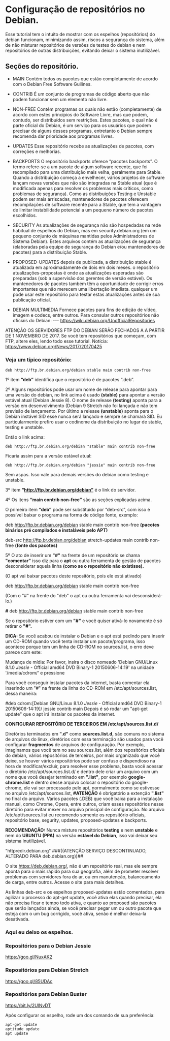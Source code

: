# Configuração de repositórios no Debian. 

Esse tutorial tem o intuito de mostrar com os espelhos (repositórios) do debian funcionam, minimizando assim, riscos a segurança do sistema, além de não misturar repositórios de versões de testes do debian e nem repositórios de outras distribuições, evitando deixar o sistema inutilizável. 


## Seções do repositório. 

* MAIN
Contém todos os pacotes que estão completamente de acordo com o Debian Free Software Guilines. 

* CONTRIB
É um conjunto de programas de código aberto que não podem funcionar sem um elemento não livre. 

* NON-FREE
Contém programas os quais não estão (completamente) de acordo com estes princípios do Software Livre, mas que podem, contudo, ser distribuídos sem restrições. Estes pacotes, o qual não é parte oficial do Debian, é um serviço para os usuários que podem precisar de alguns desses programas, entretanto o Debian sempre recomenda dar prioridade aos programas livres.

* UPDATES 
Esse repositório recebe as atualizações de pacotes, com correções e melhorias. 

* BACKPORTS
O repositório backports oferece “pacotes backports”. O termo refere-se a um pacote de algum software recente, que foi recompilado para uma distribuição mais velha, geralmente para Stable.
Quando a distribuição começa a envelhecer, vários projetos de software lançam novas versões que não são integradas na Stable atual (que é modificada apenas para resolver os problemas mais críticos, como problemas de segurança). Como as distribuições Testing e Unstable podem ser mais arriscadas, mantenedores de pacotes oferecem recompilações de software recente para a Stable, que tem a vantagem de limitar instabilidade potencial a um pequeno número de pacotes escolhidos.

* SECURITY
As atualizações de segurança não são hospedadas na rede habitual de espelhos do Debian, mas em security.debian.org (em um pequeno conjunto de máquinas mantidas pelos Administradores de Sistema Debian). Estes arquivos contém as atualizações de segurança (elaboradas pela equipe de segurança do Debian e/ou mantenedores de pacotes) para a distribuição Stable.

* PROPOSED-UPDATES
depois de publicada, a distribuição stable é atualizada em aproximadamente de dois em dois meses. o repositório atualizações-propostas é onde as atualizações esperadas são preparadas (sob a supervisão dos gerentes de versão estável).
Os mantenedores de pacotes também têm a oportunidade de corrigir erros importantes que não merecem uma libertação imediata.
qualquer um pode usar este repositório para testar estas atualizações antes de sua publicação oficial. 

* DEBIAN MULTIMEDIA 
Fornece pacotes para fins de edição de vídeo, imagem e codecs, entre outros. 
Para consular outros repositórios não oficiais do Debian:
--- https://wiki.debian.org/UnofficialRepositories



ATENÇÃO OS SERVIDORES FTP DO DEBIAN SERÃO FECHADOS A A PARTIR DE 1 NOVEMBRO DE 2017.
Se você tem repositórios que começam, com FTP, altere eles, lendo todo esse tutorial.
Notícia: https://www.debian.org/News/2017/20170425

### Veja um típico repositório:

```
deb http://ftp.br.debian.org/debian stable main contrib non-free
```
1º item **“deb”** identifica que o repositório é de pacotes “.deb”. 

2º Alguns repositórios pode usar um nome de release para apontar para uma versão 
do debian, no link acima é usado **(stable)** para apontar a versão estável atual (Debian Jessie 8). O nome de release **(testing)** aponta para a versão em desenvolvimento (Debian 9 Stretch não foi lançada e não tem previsão de lançamento. Por último a release **(unstable)** aponta para o Debian instável SID esse nunca será lançado e sempre se chamará SID. 
Eu particularmente prefiro usar o codinome da distribuição no lugar de stable, testing e unstable. 


Então o link acima:
```
deb http://ftp.br.debian.org/debian "stable" main contrib non-free
```
Ficaria assim para a versão estável atual: 
```
deb http://ftp.br.debian.org/debian "jessie" main contrib non-free
```
Sem aspas. Isso vale para demais versões do debian como testing e unstable. 

3º item **“http://ftp.br.debian.org/debian”**  é o link do servidor. 

4º Os itens **“main contrib non-free”** são as seções explicadas acima. 

O primeiro item **“deb”** pode ser substituído por “deb-src”, com isso é possível baixar o programa na forma de código fonte, exemplo:

deb http://ftp.br.debian.org/debian stable main contrib non-free **(pacotes binários pré compilados e instaláveis pelo APT)**

deb-src http://ftp.br.debian.org/debian stretch-updates main contrib non-free **(fonte dos pacotes)**

5º O ato de inserir um **"#"** na frente de um repositório se chama **"comentar"** isso diz para o **apt** ou outra ferramenta de gestão de pacotes desconsiderar aquela linha **(como se o repositório não existisse).** 

(O apt vai baixar pacotes deste repositório, pois ele está ativado)


deb http://ftp.br.debian.org/debian stable main contrib non-free

(Com o "#" na frente do "deb" o apt ou outra ferramenta vai desconsiderá-lo.)


**#** deb http://ftp.br.debian.org/debian stable main contrib non-free

Se o repositório estiver com um **"#"** e você quiser ativá-lo novamente é só retirar o **"#".** 

**DICA:**
Se você acabou de instalar o Debian e o apt está pedindo para inserir um CD-ROM quando você tenta instalar um pacote/programa, isso acontece porque tem um linha de CD-ROM no sources.list, o erro deve parece com este:

Mudança de mídia: Por favor, insira o disco nomeado 'Debian GNU/Linux 8.1.0 _Jessie_ - Official amd64 DVD Binary-1 20150606-14:19' na unidade '/media/cdrom/' e pressione 

Para você conseguir instalar pacotes da internet, basta comentar ela inserindo um "#" na frente da linha do CD-ROM em /etc/apt/sources.list, dessa maneira:

#deb cdrom:[Debian GNU/Linux 8.1.0 _Jessie_ - Official amd64 DVD Binary-1 20150606-14:19]/ jessie contrib main
Depois é só rodar um "apt-get update" que o apt irá instalar os pacotes da internet. 

**CONFIGURAR REPOSITÓRIO DE TERCEIROS EM /etc/apt/sources.list.d/**

Diretórios terminados em **".d"** como **sources.list.d,** são comuns no sistema de arquivos do linux, diretórios com essa terminação são usados para você configurar **fragmentos** de arquivos de configuração. Por exemplo, imaginamos que você tem no seu sources.list, além dos repositórios oficiais do debian, vários repositórios de terceiros, por mais organizado que você deixe, se houver vários repositórios pode ser confuso e dispendioso na hora de modificar/excluir, para resolver esse problema, basta você acessar o diretório /etc/apt/sources.list.d/ e dentro dele criar um arquivo com um nome que você desejar terminado em **".list"**, por exemplo **google-chrome.list** e dentro desse arquivo colocar o repositório do google-chrome, ele vai ser processado pelo apt, normalmente como se estivesse no arquivo /etc/apt/sources.list, **#ATENÇÃO** é obrigatório a extenção **".list"** no final do arquivo. 
Vários pacotes (.DEB) que você baixa para a instalação manual, como Chrome, Opera, entre outros, criam esses repositórios nesse diretório para evitar mexer no arquivo principal de configuração. 
No arquivo /etc/apt/sources.list eu recomendo somente os repositório oficiais, repositório base, segurity, updates, proposed-updates e backports. 

**RECOMENDAÇÃO:** Nunca misture repositórios **testing** e nem **unstable** e nem do **UBUNTU (PPA)** na versão **estável do Debian**, isso vai deixar seu sistema inutilizável.

"httpredir.debian.org"  ###((ATENÇÃO SERVIÇO DESCONTINUADO, ALTERADO PARA deb.debian.org))##

O site https://deb.debian.org/, não é um repositório real, mas ele sempre aponta para o mais rápido para sua geografia, além de prometer resolver problemas com servidores fora do ar, ou em manutenção, balanceamento de carga, entre outros. Acesse o site para mais detalhes. 

As linhas deb-src e os espelhos proposed-updates estão comentados, para agilizar o processo do apt-get update, você ativa elas quando precisar, ela não precisa ficar o tempo todo ativa, e quanto ao proposed são pacotes que serão lançados ainda, se você precisar pegar um ou outro pacote que esteja com o um bug corrigido, você ativa, senão é melhor deixa-la desativada. 

### Aqui eu deixo os espelhos. 

### Repositórios para o Debian Jessie
https://goo.gl/NuxAK2

### Repositórios para Debian Stretch
https://goo.gl/85UDAc

### Repositórios para Debian Buster
https://bit.ly/2UlNvDT

Após configurar os espelho, rode um dos comando de sua preferência:

```
apt-get update
aptitude update 
apt update
```

